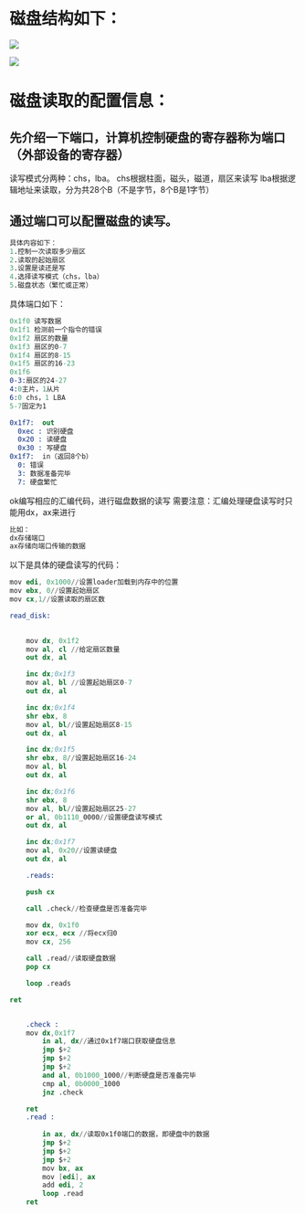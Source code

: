 # 磁盘结构如下：
![](https://img1.imgtp.com/2023/03/12/PZ3SqIIr.jpg)

![](https://img1.imgtp.com/2023/03/12/yBFbnrFI.jpg)

# 磁盘读取的配置信息：

## 先介绍一下端口，计算机控制硬盘的寄存器称为端口（外部设备的寄存器）
读写模式分两种：chs，lba。
chs根据柱面，磁头，磁道，扇区来读写
lba根据逻辑地址来读取，分为共28个B（不是字节，8个B是1字节）

## 通过端口可以配置磁盘的读写。
```s
具体内容如下：
1.控制一次读取多少扇区
2.读取的起始扇区
3.设置是读还是写
4.选择读写模式（chs，lba）
5.磁盘状态（繁忙或正常）
```




具体端口如下：
```s
0x1f0 读写数据
0x1f1 检测前一个指令的错误
0x1f2 扇区的数量
0x1f3 扇区的0-7
0x1f4 扇区的8-15
0x1f5 扇区的16-23
0x1f6 
0-3:扇区的24-27
4:0主片，1从片
6:0 chs，1 LBA
5-7固定为1

0x1f7:  out
  0xec : 识别硬盘
  0x20 : 读硬盘
  0x30 : 写硬盘
0x1f7:  in（返回8个b）
  0: 错误
  3: 数据准备完毕
  7: 硬盘繁忙
```




ok编写相应的汇编代码，进行磁盘数据的读写
需要注意：汇编处理硬盘读写时只能用dx，ax来进行
```s
比如：
dx存储端口
ax存储向端口传输的数据

```


以下是具体的硬盘读写的代码：
```s
mov edi, 0x1000//设置loader加载到内存中的位置
mov ebx, 0//设置起始扇区
mov cx,1//设置读取的扇区数

read_disk:
    

    mov dx, 0x1f2
    mov al, cl //给定扇区数量
    out dx, al

    inc dx;0x1f3
    mov al, bl //设置起始扇区0-7
    out dx, al

    inc dx;0x1f4
    shr ebx, 8
    mov al, bl//设置起始扇区8-15
    out dx, al

    inc dx;0x1f5
    shr ebx, 8//设置起始扇区16-24
    mov al, bl
    out dx, al

    inc dx;0x1f6
    shr ebx, 8
    mov al, bl//设置起始扇区25-27
    or al, 0b1110_0000//设置硬盘读写模式
    out dx, al

    inc dx;0x1f7
    mov al, 0x20//设置读硬盘
    out dx, al

    .reads:

    push cx

    call .check//检查硬盘是否准备完毕

    mov dx, 0x1f0
    xor ecx, ecx //将ecx归0
    mov cx, 256

    call .read//读取硬盘数据
    pop cx

    loop .reads

ret 


    .check :
    mov dx,0x1f7
        in al, dx//通过0x1f7端口获取硬盘信息
        jmp $+2
        jmp $+2
        jmp $+2
        and al, 0b1000_1000//判断硬盘是否准备完毕
        cmp al, 0b0000_1000
        jnz .check

    ret 
    .read :
        
        in ax, dx//读取0x1f0端口的数据，即硬盘中的数据
        jmp $+2
        jmp $+2
        jmp $+2
        mov bx, ax
        mov [edi], ax
        add edi, 2
        loop .read
    ret
        
```



